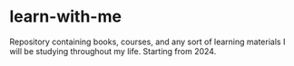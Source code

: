 # learn-with-me
Repository containing books, courses, and any sort of learning materials I will be studying throughout my life. Starting from 2024.
